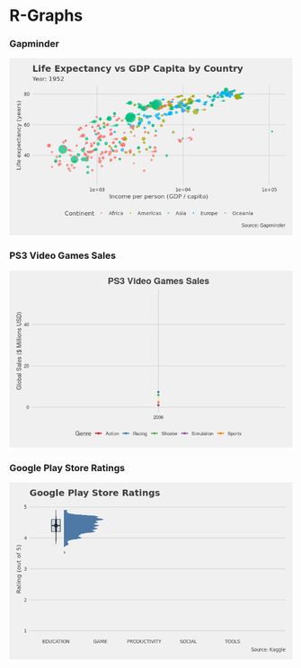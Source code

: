 # R-Graphs

### Gapminder

![Gapminder](https://github.com/aswanijehangeer/R-Graphs/blob/main/Animated%20Graphs/Gapminder%20Animation.gif)

### PS3 Video Games Sales

![PS3 Video Game Sales](https://github.com/aswanijehangeer/R-Graphs/blob/main/Animated%20Graphs/PS3%20Video%20Games%20Animation.gif)

### Google Play Store Ratings

![Google Play Store Ratings](https://github.com/aswanijehangeer/R-Graphs/blob/main/Animated%20Graphs/Google%20Play%20Store%20Ratings%20Animation.gif)

